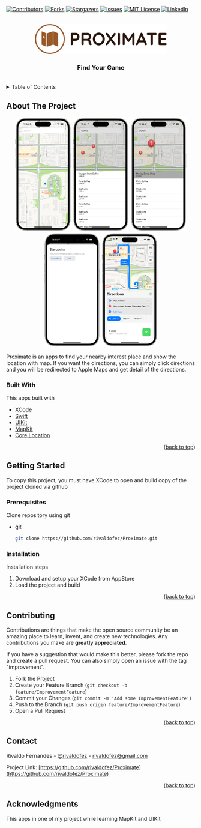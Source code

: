 <div id="top"></div>

[![Contributors][contributors-shield]][contributors-url]
[![Forks][forks-shield]][forks-url]
[![Stargazers][stars-shield]][stars-url]
[![Issues][issues-shield]][issues-url]
[![MIT License][license-shield]][license-url]
[![LinkedIn][linkedin-shield]][linkedin-url]


<!-- PROJECT LOGO -->
<br />
<div align="center">
  <a href="https://github.com/rivaldofez/Proximate">
    <img src="images/logo.png" alt="Logo"height="80">
  </a>

  <h3 align="center">Find Your Game</h3>
  </br>
</div>

<!-- TABLE OF CONTENTS -->
<details>
  <summary>Table of Contents</summary>
  <ol>
    <li>
      <a href="#about-the-project">About The Project</a>
      <ul>
        <li><a href="#built-with">Built With</a></li>
      </ul>
    </li>
    <li>
      <a href="#getting-started">Getting Started</a>
      <ul>
        <li><a href="#prerequisites">Prerequisites</a></li>
        <li><a href="#installation">Installation</a></li>
      </ul>
    </li>
    <li><a href="#contributing">Contributing</a></li>
    <li><a href="#contact">Contact</a></li>
    <li><a href="#acknowledgments">Acknowledgments</a></li>
  </ol>
</details>



<!-- ABOUT THE PROJECT -->
## About The Project

<p align="middle">
  <img src="images/image_5.png" width="150" />
  <img src="images/image_4.png" width="150" /> 
  <img src="images/image_3.png" width="150" />
  <img src="images/image_2.png" width="150" />
  <img src="images/image_1.png" width="150" /> 
</p>

Proximate is an apps to find your nearby interest place and show the location with map. If you want the directions, you can simply click directions and you will be redirected to Apple Maps and get detail of the directions.


### Built With

This apps built with

* [XCode](https://developer.apple.com/xcode/)
* [Swift](https://developer.apple.com/swift/)
* [UIKit](https://developer.apple.com/documentation/uikit)
* [MapKit](https://developer.apple.com/documentation/mapkit/)
* [Core Location](https://developer.apple.com/documentation/corelocation)

<p align="right">(<a href="#top">back to top</a>)</p>



<!-- GETTING STARTED -->
## Getting Started

To copy this project, you must have XCode to open and build copy of the project cloned via github

### Prerequisites

Clone repository using git
* git
  ```sh
  git clone https://github.com/rivaldofez/Proximate.git
  ```

### Installation

Installation steps

1. Download and setup your XCode from AppStore
2. Load the project and build

<p align="right">(<a href="#top">back to top</a>)</p>


<!-- CONTRIBUTING -->
## Contributing

Contributions are things that make the open source community be an amazing place to learn, invent, and create new technologies. Any contributions you make are **greatly appreciated**.

If you have a suggestion that would make this better, please fork the repo and create a pull request. You can also simply open an issue with the tag "improvement".

1. Fork the Project
2. Create your Feature Branch (`git checkout -b feature/ImprovementFeature`)
3. Commit your Changes (`git commit -m 'Add some ImprovementFeature'`)
4. Push to the Branch (`git push origin feature/ImprovementFeature`)
5. Open a Pull Request

<p align="right">(<a href="#top">back to top</a>)</p>


<!-- CONTACT -->
## Contact

Rivaldo Fernandes - [@rivaldofez](https://Proximate.com/rivaldofez) - rivaldofez@gmail.com

Project Link: [https://github.com/rivaldofez/Proximate](https://github.com/rivaldofez/Proximate)

<p align="right">(<a href="#top">back to top</a>)</p>



<!-- ACKNOWLEDGMENTS -->
## Acknowledgments

This apps in one of my project while learning MapKit and UIKit

<!-- MARKDOWN LINKS & IMAGES -->
<!-- https://www.markdownguide.org/basic-syntax/#reference-style-links -->
[contributors-shield]: https://img.shields.io/github/contributors/rivaldofez/Proximate.svg?style=for-the-badge

[contributors-url]: https://github.com/rivaldofez/Proximate/graphs/contributors

[forks-shield]: https://img.shields.io/github/forks/rivaldofez/Proximate.svg?style=for-the-badge

[forks-url]: https://github.com/rivaldofez/Proximate/network/members

[stars-shield]: https://img.shields.io/github/stars/rivaldofez/Proximate.svg?style=for-the-badge

[stars-url]: https://github.com/rivaldofez/Proximate/stargazers

[issues-shield]: https://img.shields.io/github/issues/rivaldofez/Proximate.svg?style=for-the-badge

[issues-url]: https://github.com/rivaldofez/Proximate/issues

[license-shield]: https://img.shields.io/github/license/rivaldofez/Proximate.svg?style=for-the-badge

[license-url]: https://github.com/rivaldofez/Proximate/blob/master/LICENSE.txt

[linkedin-shield]: https://img.shields.io/badge/-LinkedIn-black.svg?style=for-the-badge&logo=linkedin&colorB=555

[linkedin-url]: https://www.linkedin.com/in/rivaldofez